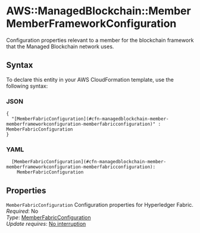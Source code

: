 # AWS::ManagedBlockchain::Member MemberFrameworkConfiguration<a name="aws-properties-managedblockchain-member-memberframeworkconfiguration"></a>

Configuration properties relevant to a member for the blockchain framework that the Managed Blockchain network uses\.

## Syntax<a name="aws-properties-managedblockchain-member-memberframeworkconfiguration-syntax"></a>

To declare this entity in your AWS CloudFormation template, use the following syntax:

### JSON<a name="aws-properties-managedblockchain-member-memberframeworkconfiguration-syntax.json"></a>

```
{
  "[MemberFabricConfiguration](#cfn-managedblockchain-member-memberframeworkconfiguration-memberfabricconfiguration)" : MemberFabricConfiguration
}
```

### YAML<a name="aws-properties-managedblockchain-member-memberframeworkconfiguration-syntax.yaml"></a>

```
  [MemberFabricConfiguration](#cfn-managedblockchain-member-memberframeworkconfiguration-memberfabricconfiguration): 
    MemberFabricConfiguration
```

## Properties<a name="aws-properties-managedblockchain-member-memberframeworkconfiguration-properties"></a>

`MemberFabricConfiguration`  <a name="cfn-managedblockchain-member-memberframeworkconfiguration-memberfabricconfiguration"></a>
Configuration properties for Hyperledger Fabric\.  
*Required*: No  
*Type*: [MemberFabricConfiguration](aws-properties-managedblockchain-member-memberfabricconfiguration.md)  
*Update requires*: [No interruption](https://docs.aws.amazon.com/AWSCloudFormation/latest/UserGuide/using-cfn-updating-stacks-update-behaviors.html#update-no-interrupt)